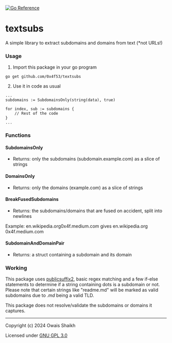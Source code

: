 [![Go Reference](https://pkg.go.dev/badge/github.com/0x4f53/textsubs.svg)](https://pkg.go.dev/github.com/0x4f53/textsubs)

# textsubs

A simple library to extract subdomains and domains from text (*not URLs!)

### Usage
1. Import this package in your go program
```
go get github.com/0x4f53/textsubs
```
2. Use it in code as usual
```
...
subdomains := SubdomainsOnly(string(data), true)

for index, sub := subdomains {
    // Rest of the code
}
...
```

### Functions

#### SubdomainsOnly

- Returns: only the subdomains (subdomain.example.com) as a slice of strings


#### DomainsOnly

- Returns: only the domains (example.com) as a slice of strings


#### BreakFusedSubdomains

- Returns: the subdomains/domains that are fused on accident, split into newlines

Example: en.wikipedia.org0x4f.medium.com gives
            en.wikipedia.org
            0x4f.medium.com

  
#### SubdomainAndDomainPair

- Returns: a struct containing a subdomain and its domain


### Working
This package uses [publicsuffix2](https://github.com/weppos/publicsuffix-go), basic regex matching and a few if-else statements to determine if a string containing dots
is a subdomain or not. Please note that certain strings like "readme.md" will be marked as valid subdomains due to
_.md_ being a valid TLD.

This package does not resolve/validate the subdomains or domains it captures.

---

Copyright (c) 2024  Owais Shaikh

Licensed under [GNU GPL 3.0](LICENSE)